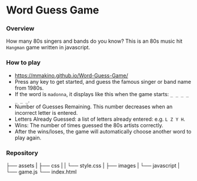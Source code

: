 # Word Guess Game

### Overview

How many 80s singers and bands do you know? This is an 80s music hit `Hangman` game written in javascript. 

### How to play
* https://mmakino.github.io/Word-Guess-Game/
* Press any key to get started, and guess the famous singer or band name from 1980s.
* If the word is `madonna`, it displays like this when the game starts: `_ _ _ _ _ _ _`.
* Number of Guesses Remaining. This number decreases when an incorrect letter is entered.
* Letters Already Guessed: a list of letters already entered: e.g. `L Z Y H`.
* Wins: The number of times guessed the 80s artists correctly.
* After the wins/loses, the game will automatically choose another word to play again. 

### Repository
├── assets
|  ├── css
|  |  └── style.css
|  ├── images
|  └── javascript
|     └── game.js
└── index.html


